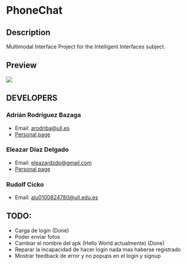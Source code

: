 # PhoneChat

## Description

Multimodal Interface Project for the Intelligent Interfaces subject.

## Preview

![](http://i.imgur.com/Ftf4AVJ.jpg "")

## DEVELOPERS

### Adrián Rodríguez Bazaga
  - Email: arodriba@ull.es
  - [Personal page](http://www.adrianbazaga.com/)

### Eleazar Díaz Delgado
  - Email: eleazardzdo@gmail.com
  - [Personal page](https://elediaz.github.io/)

### Rudolf Cicko
  - Email: alu0100824780@ull.edu.es

## TODO:

- Carga de login (Done)
- Poder enviar fotos
- Cambiar el nombre del apk (Hello World actualmente) (Done)
- Reparar la incapacidad de hacer login nada mas haberse registrado
- Mostrar feedback de error y no popups en el login y signup
